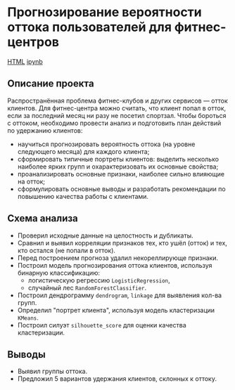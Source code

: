 
# Прогнозирование вероятности оттока пользователей для фитнес-центров

[HTML](https://github.com/markegoldberg/yandex-studies-projects/blob/main/Churn%20Prediction%20for%20Fitness/pr12_html.html)     [ipynb](https://github.com/markegoldberg/yandex-studies-projects/blob/main/Churn%20Prediction%20for%20Fitness/pr12_churn_prediction.ipynb)

## Описание проекта

Распространённая проблема фитнес-клубов и других сервисов — отток клиентов. Для фитнес-центра можно считать, что клиент попал в отток, если за последний месяц ни разу не посетил спортзал. Чтобы бороться с оттоком, необходимо провести анализ и подготовить план действий по удержанию клиентов:
- научиться прогнозировать вероятность оттока (на уровне следующего месяца) для каждого клиента;
- сформировать типичные портреты клиентов: выделить несколько наиболее ярких групп и охарактеризовать их основные свойства;
- проанализировать основные признаки, наиболее сильно влияющие на отток; 
- сформулировать основные выводы и разработать рекомендации по повышению качества работы с клиентами.

## Схема анализа

- Проверил исходные данные на целостность и дубликаты. 
- Сравнил и выявил корреляции признаков тех, кто ушёл (отток) и тех, кто остался (не попали в отток).
- Перед построением прогноза удалил некореллирующе признаки.
- Построил модель прогнозирования оттока клиентов, используя бинарную классификацию:
  - логистическую регрессию `LogisticRegression`,
  - случайный лес `RandomForestClassifier`.
- Построил дендрограмму `dendrogram`, `linkage` для выявления кол-ва групп.
- Определил "портрет клиента", используя модель кластеризации `KMeans`.
- Построил силуэт `silhouette_score` для оценки качества кластеризации.

## Выводы
- Выявил группы оттока.
- Предложил 5 вариантов удержания клиентов, склонных к оттоку.
